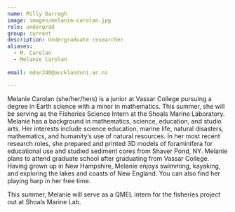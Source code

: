 ```yaml
---
name: Milly Darragh
image: images/melanie-carolan.jpg
role: undergrad
group: current
description: Undergraduate researcher
aliases: 
  - M. Carolan
  - Melanie Carolan
  
email: mdar240@aucklanduni.ac.nz

---
```


Melanie Carolan (she/her/hers) is a junior at Vassar College pursuing a degree in Earth science with a minor in mathematics. 
This summer, she will be serving as the Fisheries Science Intern at the Shoals Marine Laboratory. Melanie has a background in mathematics, science, education, and studio arts. Her interests include science education, marine life, natural disasters, mathematics, and humanity’s use of natural resources. In her most recent research roles, she prepared and printed 3D models of foraminifera for educational use and studied sediment cores from Shaver Pond, NY. Melanie plans to attend graduate school after graduating from Vassar College. Having grown up in New Hampshire, Melanie enjoys swimming, kayaking, and exploring the lakes and coasts of New England. You can also find her playing harp in her free time.

This summer, Melanie will serve as a QMEL intern for the fisheries project out at Shoals Marine Lab.
